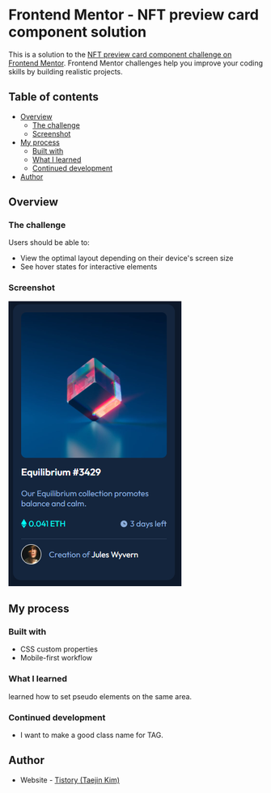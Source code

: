 # Frontend Mentor - NFT preview card component solution

This is a solution to the [NFT preview card component challenge on Frontend Mentor](https://www.frontendmentor.io/challenges/nft-preview-card-component-SbdUL_w0U). Frontend Mentor challenges help you improve your coding skills by building realistic projects.

## Table of contents

-   [Overview](#overview)
    -   [The challenge](#the-challenge)
    -   [Screenshot](#screenshot)
-   [My process](#my-process)
    -   [Built with](#built-with)
    -   [What I learned](#what-i-learned)
    -   [Continued development](#continued-development)
-   [Author](#author)

## Overview

### The challenge

Users should be able to:

-   View the optimal layout depending on their device's screen size
-   See hover states for interactive elements

### Screenshot

![screenshot](./screenshot.PNG)

## My process

### Built with

-   CSS custom properties
-   Mobile-first workflow

### What I learned

learned how to set pseudo elements on the same area.

### Continued development

-   I want to make a good class name for TAG.

## Author

-   Website - [Tistory (Taejin Kim)](https://taejinkim-devlog.tistory.com/27)
